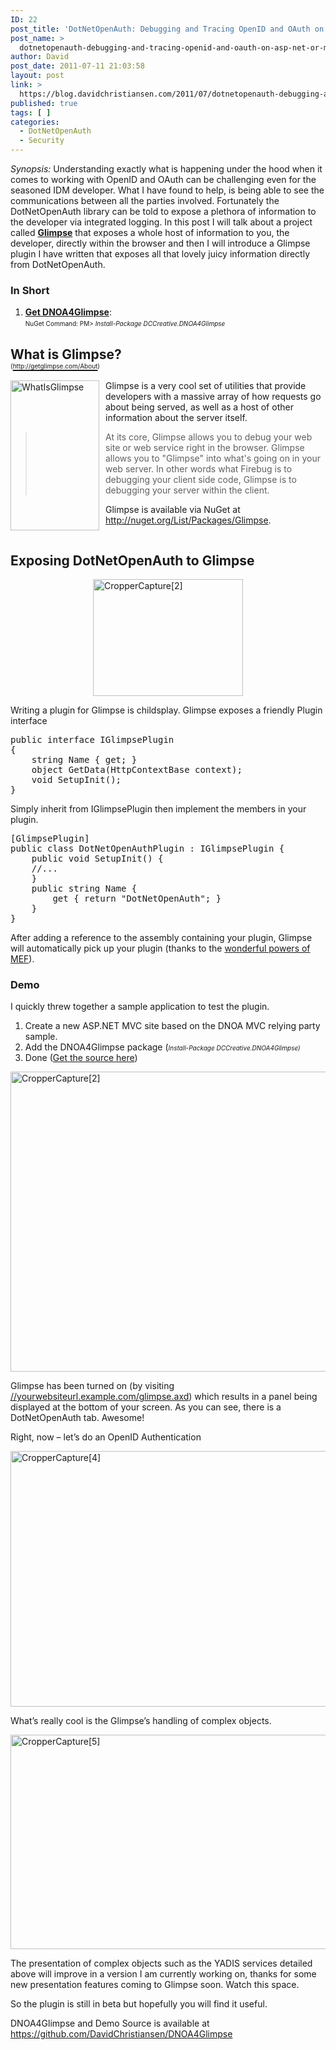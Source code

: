 ```yaml
---
ID: 22
post_title: 'DotNetOpenAuth: Debugging and Tracing OpenID and OAuth on ASP.NET (or MVC) using Glimpse'
post_name: >
  dotnetopenauth-debugging-and-tracing-openid-and-oauth-on-asp-net-or-mvc-using-glimpse
author: David
post_date: 2011-07-11 21:03:58
layout: post
link: >
  https://blog.davidchristiansen.com/2011/07/dotnetopenauth-debugging-and-tracing-openid-and-oauth-on-asp-net-or-mvc-using-glimpse/
published: true
tags: [ ]
categories:
  - DotNetOpenAuth
  - Security
---
```

<p><em>Synopsis:</em> Understanding exactly what is happening under the hood when it comes to working with OpenID and OAuth can be challenging even for the seasoned IDM developer. What I have found to help, is being able to see the communications between all the parties involved. Fortunately the DotNetOpenAuth library can be told to expose a plethora of information to the developer via integrated logging. In this post I will talk about a project called <strong><a href="http://getglimpse.com" target="_blank">Glimpse</a></strong> that exposes a whole host of information to you, the developer, directly within the browser and then I will introduce a Glimpse plugin I have written that exposes all that lovely juicy information directly from DotNetOpenAuth.</p>  <h3>In Short</h3>  <ol>   <li><strong><a href="http://nuget.org/List/Packages/DCCreative.DNOA4Glimpse" target="_blank">Get DNOA4Glimpse</a></strong>:       <br><font size="1">NuGet Command: PM&gt; <em>Install-Package DCCreative.DNOA4Glimpse</em></font> </li> </ol>  <h2>What is Glimpse?    <br><font size="1"><font style="font-weight: normal">(</font></font><a href="http://getglimpse.com/About"><font size="1"><font style="font-weight: normal">http://getglimpse.com/About</font></font></a><font size="1"><font style="font-weight: normal">)</font></font></h2>  <p><a href="http://davidchristiansenblog.azurewebsites.net/wp-content/uploads/2012/10/whatisglimpse_5-jpg.jpg" rel="lightbox"><img style="background-image: none; border-right-width: 0px; margin: 0px 10px 0px 0px; padding-left: 0px; padding-right: 0px; display: inline; float: left; border-top-width: 0px; border-bottom-width: 0px; border-left-width: 0px; padding-top: 0px" title="WhatIsGlimpse" border="0" alt="WhatIsGlimpse" align="left" src="http://davidchristiansenblog.azurewebsites.net/wp-content/uploads/2012/10/whatisglimpse_thumb_1-jpg.jpg" width="142" height="240"></a>Glimpse is a very cool set of utilities that provide developers with a massive array of how requests go about being served, as well as a host of other information about the server itself.</p>  <blockquote>   <p>At its core, Glimpse allows you to debug your web site or web service right in the browser. Glimpse allows you to "Glimpse" into what's going on in your web server. In other words what Firebug is to debugging your client side code, Glimpse is to debugging your server within the client.</p> </blockquote>  <p>Glimpse is available via NuGet at <a href="http://nuget.org/List/Packages/Glimpse">http://nuget.org/List/Packages/Glimpse</a>.</p>  <div style="clear: both"></div>  <h2>Exposing DotNetOpenAuth to Glimpse</h2>  <p><a href="http://davidchristiansenblog.azurewebsites.net/wp-content/uploads/2012/10/dnoa4glimpse.png" rel="lightbox"><img style="background-image: none; border-right-width: 0px; padding-left: 0px; padding-right: 0px; display: block; float: none; border-top-width: 0px; border-bottom-width: 0px; margin-left: auto; border-left-width: 0px; margin-right: auto; padding-top: 0px" title="CropperCapture[2]" border="0" alt="CropperCapture[2]" src="http://davidchristiansenblog.azurewebsites.net/wp-content/uploads/2012/10/dnoa4glimpse_thumb_1-png.png" width="240" height="187"></a></p>  <p>Writing a plugin for Glimpse is childsplay. Glimpse exposes a friendly Plugin interface</p>  <pre class="brush: csharp;">public interface IGlimpsePlugin
{
	string Name { get; }
	object GetData(HttpContextBase context);
	void SetupInit();
}</pre>

<p>Simply inherit from IGlimpsePlugin then implement the members in your plugin.</p>

<pre class="brush: csharp">[GlimpsePlugin]
public class DotNetOpenAuthPlugin : IGlimpsePlugin {
	public void SetupInit() {
	//...
	}
	public string Name {
		get { return "DotNetOpenAuth"; }
	}
}</pre>

<p>After adding a reference to the assembly containing your plugin, Glimpse will automatically pick up your plugin (thanks to the <a href="http://blogs.msdn.com/b/gblock/archive/tags/mef/" target="_blank">wonderful powers of MEF</a>).</p>

<h3>Demo</h3>

<p>I quickly threw together a sample application to test the plugin.</p>

<ol>
  <li>Create a new ASP.NET MVC site based on the DNOA MVC relying party sample.</li>

  <li>Add the DNOA4Glimpse package (<font size="1"><em>Install-Package DCCreative.DNOA4Glimpse)</em></font> </li>

  <li>Done (<a href="https://github.com/DavidChristiansen/DNOA4Glimpse/tree/master/source/DotNetOpenAuth.MVC3.Glimpse.TestStub" target="_blank">Get the source here</a>)</li>
</ol>

<p><a href="http://davidchristiansenblog.azurewebsites.net/wp-content/uploads/2012/10/dnoa4glimpse_7-png.png" rel="lightbox"><img style="background-image: none; border-right-width: 0px; padding-left: 0px; padding-right: 0px; display: block; float: none; border-top-width: 0px; border-bottom-width: 0px; margin-left: auto; border-left-width: 0px; margin-right: auto; padding-top: 0px" title="CropperCapture[2]" border="0" alt="CropperCapture[2]" src="http://davidchristiansenblog.azurewebsites.net/wp-content/uploads/2012/10/dnoa4glimpse_thumb_2-png.png" width="617" height="480"></a></p>

<p>Glimpse has been turned on (by visiting <a href="http://yourwebsiteurl.example.com/glimpse.axd">//yourwebsiteurl.example.com/glimpse.axd</a>) which results in a panel being displayed at the bottom of your screen. As you can see, there is a DotNetOpenAuth tab. Awesome!</p>

<p>Right, now – let’s do an OpenID Authentication</p>

<p><a href="http://davidchristiansenblog.azurewebsites.net/wp-content/uploads/2012/10/dnoa4glimpse_2-png.png" rel="lightbox"><img style="background-image: none; border-right-width: 0px; padding-left: 0px; padding-right: 0px; display: block; float: none; border-top-width: 0px; border-bottom-width: 0px; margin-left: auto; border-left-width: 0px; margin-right: auto; padding-top: 0px" title="CropperCapture[4]" border="0" alt="CropperCapture[4]" src="http://davidchristiansenblog.azurewebsites.net/wp-content/uploads/2012/10/dnoa4glimpse2_thumb-png.png" width="640" height="409"></a></p>

<p>What’s really cool is the Glimpse’s handling of complex objects.</p>

<p><a href="http://davidchristiansenblog.azurewebsites.net/wp-content/uploads/2012/10/dnoa4glimpse3_2-png.png" rel="lightbox"><img style="background-image: none; border-right-width: 0px; padding-left: 0px; padding-right: 0px; display: block; float: none; border-top-width: 0px; border-bottom-width: 0px; margin-left: auto; border-left-width: 0px; margin-right: auto; padding-top: 0px" title="CropperCapture[5]" border="0" alt="CropperCapture[5]" src="http://davidchristiansenblog.azurewebsites.net/wp-content/uploads/2012/10/dnoa4glimpse3_thumb-png.png" width="642" height="343"></a></p>

<p>The presentation of complex objects such as the YADIS services detailed above will improve in a version I am currently working on, thanks for some new presentation features coming to Glimpse soon. Watch this space.</p>

<p>So the plugin is still in beta but hopefully you will find it useful.</p>

<p>DNOA4Glimpse and Demo Source is available at <a href="https://github.com/DavidChristiansen/DNOA4Glimpse">https://github.com/DavidChristiansen/DNOA4Glimpse</a></p>